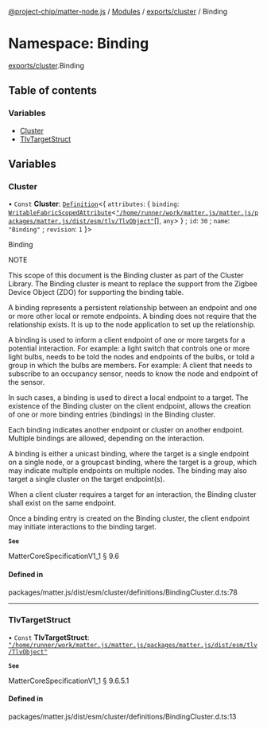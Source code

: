 [@project-chip/matter-node.js](../README.md) / [Modules](../modules.md) / [exports/cluster](exports_cluster.md) / Binding

# Namespace: Binding

[exports/cluster](exports_cluster.md).Binding

## Table of contents

### Variables

- [Cluster](exports_cluster.Binding.md#cluster)
- [TlvTargetStruct](exports_cluster.Binding.md#tlvtargetstruct)

## Variables

### Cluster

• `Const` **Cluster**: [`Definition`](exports_cluster.ClusterFactory.md#definition)<{ `attributes`: { `binding`: [`WritableFabricScopedAttribute`](exports_cluster.md#writablefabricscopedattribute)<[`"/home/runner/work/matter.js/matter.js/packages/matter.js/dist/esm/tlv/TlvObject"`](export._internal_.__home_runner_work_matter_js_matter_js_packages_matter_js_dist_esm_tlv_TlvObject_.md)[], `any`\>  } ; `id`: ``30`` ; `name`: ``"Binding"`` ; `revision`: ``1``  }\>

Binding

NOTE

This scope of this document is the Binding cluster as part of the Cluster Library. The Binding cluster is meant
to replace the support from the Zigbee Device Object (ZDO) for supporting the binding table.

A binding represents a persistent relationship between an endpoint and one or more other local or remote
endpoints. A binding does not require that the relationship exists. It is up to the node application to set up
the relationship.

A binding is used to inform a client endpoint of one or more targets for a potential interaction. For example: a
light switch that controls one or more light bulbs, needs to be told the nodes and endpoints of the bulbs, or
told a group in which the bulbs are members. For example: A client that needs to subscribe to an occupancy
sensor, needs to know the node and endpoint of the sensor.

In such cases, a binding is used to direct a local endpoint to a target. The existence of the Binding cluster on
the client endpoint, allows the creation of one or more binding entries (bindings) in the Binding cluster.

Each binding indicates another endpoint or cluster on another endpoint. Multiple bindings are allowed, depending
on the interaction.

A binding is either a unicast binding, where the target is a single endpoint on a single node, or a groupcast
binding, where the target is a group, which may indicate multiple endpoints on multiple nodes. The binding may
also target a single cluster on the target endpoint(s).

When a client cluster requires a target for an interaction, the Binding cluster shall exist on the same endpoint.

Once a binding entry is created on the Binding cluster, the client endpoint may initiate interactions to the
binding target.

**`See`**

MatterCoreSpecificationV1_1 § 9.6

#### Defined in

packages/matter.js/dist/esm/cluster/definitions/BindingCluster.d.ts:78

___

### TlvTargetStruct

• `Const` **TlvTargetStruct**: [`"/home/runner/work/matter.js/matter.js/packages/matter.js/dist/esm/tlv/TlvObject"`](export._internal_.__home_runner_work_matter_js_matter_js_packages_matter_js_dist_esm_tlv_TlvObject_.md)

**`See`**

MatterCoreSpecificationV1_1 § 9.6.5.1

#### Defined in

packages/matter.js/dist/esm/cluster/definitions/BindingCluster.d.ts:13
